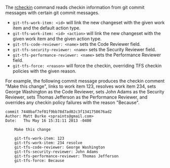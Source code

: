 The [rcheckin](rcheckin.md) command reads checkin information from git commit messages
with certain git commit messages.

* `git-tfs-work-item: <id>` will link the new changeset with the given work item and the default action type.
* `git-tfs-work-item: <id> <action>` will link the new changeset with the given work item and the given action type.
* `git-tfs-code-reviewer: <name>` sets the Code Reviewer field.
* `git-tfs-security-reviewer: <name>` sets the Security Reviewer field.
* `git-tfs-performance-reviewer: <name>` sets the Performance Reviewer field.
* `git-tfs-force: <reason>` will force the checkin, overriding TFS checkin policies with the given reason.


For example, the following commit message
produces the checkin comment "Make this change",
links to work item 123,
resolves work item 234,
sets George Washington as the Code Reviewer,
sets John Adams as the Security Reviewer,
sets Thomas Jefferson as the Performance Reviewer,
and overrides any checkin policy failures with the reason "Because".

```
commit 7440baf7ef01f9bb78d7ad02c3f1341758676ad2
Author: Matt Burke <spraints@gmail.com>
Date:   Thu May 16 15:31:11 2013 -0400

    Make this change

    git-tfs-work-item: 123
    git-tfs-work-item: 234 resolve
    git-tfs-code-reviewer: George Washington
    git-tfs-security-reviewer: John Adams
    git-tfs-performance-reviewer: Thomas Jefferson
    git-tfs-force: Because
```
